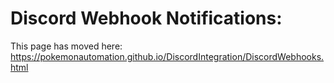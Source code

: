 # Discord Webhook Notifications:

This page has moved here: https://pokemonautomation.github.io/DiscordIntegration/DiscordWebhooks.html


